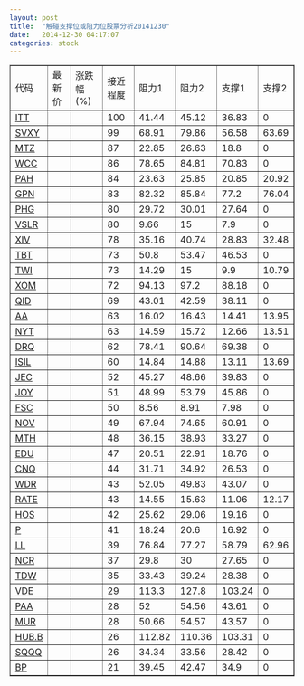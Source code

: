 ```yaml
---
layout: post
title:  "触碰支撑位或阻力位股票分析20141230"
date:   2014-12-30 04:17:07
categories: stock
---
```

<script type="text/javascript">
var stockList = []
stockList.push('gb_itt');
stockList.push('gb_svxy');
stockList.push('gb_mtz');
stockList.push('gb_wcc');
stockList.push('gb_pah');
stockList.push('gb_gpn');
stockList.push('gb_phg');
stockList.push('gb_vslr');
stockList.push('gb_xiv');
stockList.push('gb_tbt');
stockList.push('gb_twi');
stockList.push('gb_xom');
stockList.push('gb_qid');
stockList.push('gb_aa');
stockList.push('gb_nyt');
stockList.push('gb_drq');
stockList.push('gb_isil');
stockList.push('gb_jec');
stockList.push('gb_joy');
stockList.push('gb_fsc');
stockList.push('gb_nov');
stockList.push('gb_mth');
stockList.push('gb_edu');
stockList.push('gb_cnq');
stockList.push('gb_wdr');
stockList.push('gb_rate');
stockList.push('gb_hos');
stockList.push('gb_p');
stockList.push('gb_ll');
stockList.push('gb_ncr');
stockList.push('gb_tdw');
stockList.push('gb_vde');
stockList.push('gb_paa');
stockList.push('gb_mur');
stockList.push('gb_hub.b');
stockList.push('gb_sqqq');
stockList.push('gb_bp');
</script>
<table border="1">
 <tr>
 <td>代码</td>
 <td>最新价</td>
 <td>涨跌幅(%)</td>
 <td>接近程度</td>
 <td>阻力1</td>
 <td>阻力2</td>
 <td>支撑1</td>
 <td>支撑2</td>
</tr>
  <tr id="itt" class="red">
  <td><a href="http://stock.finance.sina.com.cn/usstock/quotes/ITT.html" target="_blank">ITT</a></td><td></td><td></td><td>100</td><td>41.44</td><td>45.12</td><td>36.83</td><td>0</td></tr>
  <tr id="svxy" class="red">
  <td><a href="http://stock.finance.sina.com.cn/usstock/quotes/SVXY.html" target="_blank">SVXY</a></td><td></td><td></td><td>99</td><td>68.91</td><td>79.86</td><td>56.58</td><td>63.69</td></tr>
  <tr id="mtz" class="red">
  <td><a href="http://stock.finance.sina.com.cn/usstock/quotes/MTZ.html" target="_blank">MTZ</a></td><td></td><td></td><td>87</td><td>22.85</td><td>26.63</td><td>18.8</td><td>0</td></tr>
  <tr id="wcc" class="red">
  <td><a href="http://stock.finance.sina.com.cn/usstock/quotes/WCC.html" target="_blank">WCC</a></td><td></td><td></td><td>86</td><td>78.65</td><td>84.81</td><td>70.83</td><td>0</td></tr>
  <tr id="pah" class="red">
  <td><a href="http://stock.finance.sina.com.cn/usstock/quotes/PAH.html" target="_blank">PAH</a></td><td></td><td></td><td>84</td><td>23.63</td><td>25.85</td><td>20.85</td><td>20.92</td></tr>
  <tr id="gpn" class="red">
  <td><a href="http://stock.finance.sina.com.cn/usstock/quotes/GPN.html" target="_blank">GPN</a></td><td></td><td></td><td>83</td><td>82.32</td><td>85.84</td><td>77.2</td><td>76.04</td></tr>
  <tr id="phg" class="red">
  <td><a href="http://stock.finance.sina.com.cn/usstock/quotes/PHG.html" target="_blank">PHG</a></td><td></td><td></td><td>80</td><td>29.72</td><td>30.01</td><td>27.64</td><td>0</td></tr>
  <tr id="vslr" class="red">
  <td><a href="http://stock.finance.sina.com.cn/usstock/quotes/VSLR.html" target="_blank">VSLR</a></td><td></td><td></td><td>80</td><td>9.66</td><td>15</td><td>7.9</td><td>0</td></tr>
  <tr id="xiv" class="red">
  <td><a href="http://stock.finance.sina.com.cn/usstock/quotes/XIV.html" target="_blank">XIV</a></td><td></td><td></td><td>78</td><td>35.16</td><td>40.74</td><td>28.83</td><td>32.48</td></tr>
  <tr id="tbt" class="green">
  <td><a href="http://stock.finance.sina.com.cn/usstock/quotes/TBT.html" target="_blank">TBT</a></td><td></td><td></td><td>73</td><td>50.8</td><td>53.47</td><td>46.53</td><td>0</td></tr>
  <tr id="twi" class="green">
  <td><a href="http://stock.finance.sina.com.cn/usstock/quotes/TWI.html" target="_blank">TWI</a></td><td></td><td></td><td>73</td><td>14.29</td><td>15</td><td>9.9</td><td>10.79</td></tr>
  <tr id="xom" class="red">
  <td><a href="http://stock.finance.sina.com.cn/usstock/quotes/XOM.html" target="_blank">XOM</a></td><td></td><td></td><td>72</td><td>94.13</td><td>97.2</td><td>88.18</td><td>0</td></tr>
  <tr id="qid" class="green">
  <td><a href="http://stock.finance.sina.com.cn/usstock/quotes/QID.html" target="_blank">QID</a></td><td></td><td></td><td>69</td><td>43.01</td><td>42.59</td><td>38.11</td><td>0</td></tr>
  <tr id="aa" class="red">
  <td><a href="http://stock.finance.sina.com.cn/usstock/quotes/AA.html" target="_blank">AA</a></td><td></td><td></td><td>63</td><td>16.02</td><td>16.43</td><td>14.41</td><td>13.95</td></tr>
  <tr id="nyt" class="green">
  <td><a href="http://stock.finance.sina.com.cn/usstock/quotes/NYT.html" target="_blank">NYT</a></td><td></td><td></td><td>63</td><td>14.59</td><td>15.72</td><td>12.66</td><td>13.51</td></tr>
  <tr id="drq" class="red">
  <td><a href="http://stock.finance.sina.com.cn/usstock/quotes/DRQ.html" target="_blank">DRQ</a></td><td></td><td></td><td>62</td><td>78.41</td><td>90.64</td><td>69.38</td><td>0</td></tr>
  <tr id="isil" class="red">
  <td><a href="http://stock.finance.sina.com.cn/usstock/quotes/ISIL.html" target="_blank">ISIL</a></td><td></td><td></td><td>60</td><td>14.84</td><td>14.88</td><td>13.11</td><td>13.69</td></tr>
  <tr id="jec" class="red">
  <td><a href="http://stock.finance.sina.com.cn/usstock/quotes/JEC.html" target="_blank">JEC</a></td><td></td><td></td><td>52</td><td>45.27</td><td>48.66</td><td>39.83</td><td>0</td></tr>
  <tr id="joy" class="red">
  <td><a href="http://stock.finance.sina.com.cn/usstock/quotes/JOY.html" target="_blank">JOY</a></td><td></td><td></td><td>51</td><td>48.99</td><td>53.79</td><td>45.86</td><td>0</td></tr>
  <tr id="fsc" class="green">
  <td><a href="http://stock.finance.sina.com.cn/usstock/quotes/FSC.html" target="_blank">FSC</a></td><td></td><td></td><td>50</td><td>8.56</td><td>8.91</td><td>7.98</td><td>0</td></tr>
  <tr id="nov" class="red">
  <td><a href="http://stock.finance.sina.com.cn/usstock/quotes/NOV.html" target="_blank">NOV</a></td><td></td><td></td><td>49</td><td>67.94</td><td>74.65</td><td>60.91</td><td>0</td></tr>
  <tr id="mth" class="red">
  <td><a href="http://stock.finance.sina.com.cn/usstock/quotes/MTH.html" target="_blank">MTH</a></td><td></td><td></td><td>48</td><td>36.15</td><td>38.93</td><td>33.27</td><td>0</td></tr>
  <tr id="edu" class="red">
  <td><a href="http://stock.finance.sina.com.cn/usstock/quotes/EDU.html" target="_blank">EDU</a></td><td></td><td></td><td>47</td><td>20.51</td><td>22.91</td><td>18.76</td><td>0</td></tr>
  <tr id="cnq" class="red">
  <td><a href="http://stock.finance.sina.com.cn/usstock/quotes/CNQ.html" target="_blank">CNQ</a></td><td></td><td></td><td>44</td><td>31.71</td><td>34.92</td><td>26.53</td><td>0</td></tr>
  <tr id="wdr" class="red">
  <td><a href="http://stock.finance.sina.com.cn/usstock/quotes/WDR.html" target="_blank">WDR</a></td><td></td><td></td><td>43</td><td>52.05</td><td>49.83</td><td>43.07</td><td>0</td></tr>
  <tr id="rate" class="green">
  <td><a href="http://stock.finance.sina.com.cn/usstock/quotes/RATE.html" target="_blank">RATE</a></td><td></td><td></td><td>43</td><td>14.55</td><td>15.63</td><td>11.06</td><td>12.17</td></tr>
  <tr id="hos" class="red">
  <td><a href="http://stock.finance.sina.com.cn/usstock/quotes/HOS.html" target="_blank">HOS</a></td><td></td><td></td><td>42</td><td>25.62</td><td>29.06</td><td>19.16</td><td>0</td></tr>
  <tr id="p" class="red">
  <td><a href="http://stock.finance.sina.com.cn/usstock/quotes/P.html" target="_blank">P</a></td><td></td><td></td><td>41</td><td>18.24</td><td>20.6</td><td>16.92</td><td>0</td></tr>
  <tr id="ll" class="green">
  <td><a href="http://stock.finance.sina.com.cn/usstock/quotes/LL.html" target="_blank">LL</a></td><td></td><td></td><td>39</td><td>76.84</td><td>77.27</td><td>58.79</td><td>62.96</td></tr>
  <tr id="ncr" class="red">
  <td><a href="http://stock.finance.sina.com.cn/usstock/quotes/NCR.html" target="_blank">NCR</a></td><td></td><td></td><td>37</td><td>29.8</td><td>30</td><td>27.65</td><td>0</td></tr>
  <tr id="tdw" class="red">
  <td><a href="http://stock.finance.sina.com.cn/usstock/quotes/TDW.html" target="_blank">TDW</a></td><td></td><td></td><td>35</td><td>33.43</td><td>39.24</td><td>28.38</td><td>0</td></tr>
  <tr id="vde" class="red">
  <td><a href="http://stock.finance.sina.com.cn/usstock/quotes/VDE.html" target="_blank">VDE</a></td><td></td><td></td><td>29</td><td>113.3</td><td>127.8</td><td>103.24</td><td>0</td></tr>
  <tr id="paa" class="red">
  <td><a href="http://stock.finance.sina.com.cn/usstock/quotes/PAA.html" target="_blank">PAA</a></td><td></td><td></td><td>28</td><td>52</td><td>54.56</td><td>43.61</td><td>0</td></tr>
  <tr id="mur" class="red">
  <td><a href="http://stock.finance.sina.com.cn/usstock/quotes/MUR.html" target="_blank">MUR</a></td><td></td><td></td><td>28</td><td>50.66</td><td>54.57</td><td>43.57</td><td>0</td></tr>
  <tr id="hub.b" class="red">
  <td><a href="http://stock.finance.sina.com.cn/usstock/quotes/HUB.B.html" target="_blank">HUB.B</a></td><td></td><td></td><td>26</td><td>112.82</td><td>110.36</td><td>103.31</td><td>0</td></tr>
  <tr id="sqqq" class="green">
  <td><a href="http://stock.finance.sina.com.cn/usstock/quotes/SQQQ.html" target="_blank">SQQQ</a></td><td></td><td></td><td>26</td><td>34.34</td><td>33.56</td><td>28.42</td><td>0</td></tr>
  <tr id="bp" class="red">
  <td><a href="http://stock.finance.sina.com.cn/usstock/quotes/BP.html" target="_blank">BP</a></td><td></td><td></td><td>21</td><td>39.45</td><td>42.47</td><td>34.9</td><td>0</td></tr>
</table>
